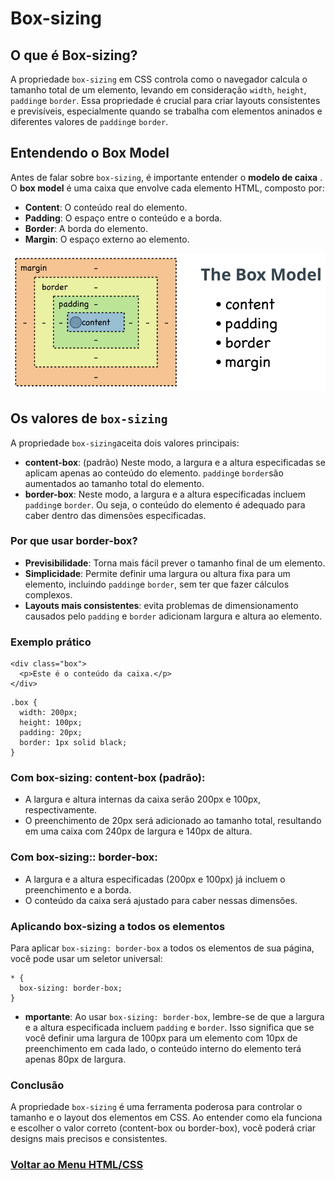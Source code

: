 # Box-sizing

## O que é Box-sizing?

A propriedade `box-sizing` em CSS controla como o navegador calcula o tamanho total de um elemento, levando em consideração `width`, `height`, `padding`e `border`. Essa propriedade é crucial para criar layouts consistentes e previsíveis, especialmente quando se trabalha com elementos aninados e diferentes valores de `padding`e `border`.

## Entendendo o Box Model

Antes de falar sobre `box-sizing`, é importante entender o **modelo de caixa** . O **box model** é uma caixa que envolve cada elemento HTML, composto por:

- **Content**: O conteúdo real do elemento.
- **Padding**: O espaço entre o conteúdo e a borda.
- **Border**: A borda do elemento.
- **Margin**: O espaço externo ao elemento.

<img src="img/box-model.png">

## Os valores de `box-sizing`

A propriedade `box-sizing`aceita dois valores principais:

- **content-box**: (padrão) Neste modo, a largura e a altura especificadas se aplicam apenas ao conteúdo do elemento. `padding`e `border`são aumentados ao tamanho total do elemento.
- **border-box**: Neste modo, a largura e a altura especificadas incluem `padding`e `border`. Ou seja, o conteúdo do elemento é adequado para caber dentro das dimensões especificadas.

### Por que usar border-box?

- **Previsibilidade**: Torna mais fácil prever o tamanho final de um elemento.
- **Simplicidade**: Permite definir uma largura ou altura fixa para um elemento, incluindo `padding`e `border`, sem ter que fazer cálculos complexos.
- **Layouts mais consistentes**: evita problemas de dimensionamento causados ​​pelo `padding` e `border` adicionam largura e altura ao elemento.

### Exemplo prático

```
<div class="box">
  <p>Este é o conteúdo da caixa.</p>
</div>
```
```
.box {
  width: 200px;
  height: 100px;
  padding: 20px;
  border: 1px solid black;
}
```

### Com box-sizing: content-box (padrão):

- A largura e altura internas da caixa serão 200px e 100px, respectivamente.
- O preenchimento de 20px será adicionado ao tamanho total, resultando em uma caixa com 240px de largura e 140px de altura.

### Com box-sizing:: border-box:

- A largura e a altura especificadas (200px e 100px) já incluem o preenchimento e a borda.
- O conteúdo da caixa será ajustado para caber nessas dimensões.

### Aplicando box-sizing a todos os elementos

Para aplicar `box-sizing: border-box` a todos os elementos de sua página, você pode usar um seletor universal:

```
* {
  box-sizing: border-box;
}
```

- **mportante**: Ao usar `box-sizing: border-box`, lembre-se de que a largura e a altura especificada incluem `padding` e `border`. Isso significa que se você definir uma largura de 100px para um elemento com 10px de preenchimento em cada lado, o conteúdo interno do elemento terá apenas 80px de largura.

### Conclusão

A propriedade `box-sizing` é uma ferramenta poderosa para controlar o tamanho e o layout dos elementos em CSS. Ao entender como ela funciona e escolher o valor correto (content-box ou border-box), você poderá criar designs mais precisos e consistentes.

### [Voltar ao Menu HTML/CSS](/HTML-CSS/menu_html-css.md)